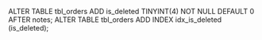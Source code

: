 ALTER TABLE tbl_orders ADD is_deleted TINYINT(4) NOT NULL DEFAULT 0 AFTER notes;
ALTER TABLE tbl_orders ADD INDEX idx_is_deleted (is_deleted);